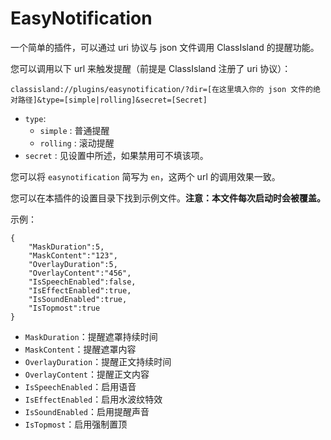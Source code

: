 # EasyNotification

一个简单的插件，可以通过 uri 协议与 json 文件调用 ClassIsland 的提醒功能。

您可以调用以下 url 来触发提醒（前提是 ClassIsland 注册了 uri 协议）：

```
classisland://plugins/easynotification/?dir=[在这里填入你的 json 文件的绝对路径]&type=[simple|rolling]&secret=[Secret]
```

- `type`:
  - `simple` : 普通提醒
  - `rolling` : 滚动提醒
- `secret` : 见设置中所述，如果禁用可不填该项。

您可以将 `easynotification` 简写为 `en`，这两个 url 的调用效果一致。

您可以在本插件的设置目录下找到示例文件。**注意：本文件每次启动时会被覆盖。**

示例：

```
{
	"MaskDuration":5,
	"MaskContent":"123",
	"OverlayDuration":5,
	"OverlayContent":"456",
	"IsSpeechEnabled":false,
	"IsEffectEnabled":true,
	"IsSoundEnabled":true,
	"IsTopmost":true
}
```

- `MaskDuration`：提醒遮罩持续时间
- `MaskContent`：提醒遮罩内容
- `OverlayDuration`：提醒正文持续时间
- `OverlayContent`：提醒正文内容
- `IsSpeechEnabled`：启用语音
- `IsEffectEnabled`：启用水波纹特效
- `IsSoundEnabled`：启用提醒声音
- `IsTopmost`：启用强制置顶
